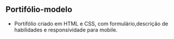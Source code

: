 ## Portifólio-modelo

* Portifólio criado em HTML e CSS, com formulário,descrição de habilidades e responsividade para mobile.
